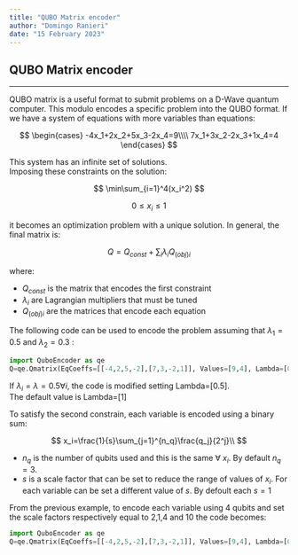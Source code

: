 ```yaml
---
title: "QUBO Matrix encoder"
author: "Domingo Ranieri"
date: "15 February 2023"
---
```


## QUBO Matrix encoder
---
QUBO matrix is a useful format to submit problems on a D-Wave quantum computer.
This modulo encodes a specific problem into the QUBO format.
If we have a system of equations with more variables than equations:

$$
\begin{cases} 
-4x_1+2x_2+5x_3-2x_4=9\\\\
7x_1+3x_2-2x_3+1x_4=4
\end{cases}
$$

This system has an infinite set of solutions.\
Imposing these constraints on the solution:

$$
\min\sum_{i=1}^4(x_i^2)
$$

$$
0 \leq x_i \leq 1
$$

it becomes an optimization problem with a unique solution.
In general, the final matrix is:

$$
Q=Q_{const}+ \sum_i\lambda_i Q_{(obj)i}
$$

where:

* $Q_{const}$ is the matrix that encodes the first constraint
* $\lambda_i$ are Lagrangian multipliers that must be tuned
* $Q_{(obj)i}$ are the matrices that encode each equation

The following code can be used to encode the problem assuming that $\lambda_1=0.5$ and $\lambda_2=0.3$ :

```python
import QuboEncoder as qe
Q=qe.Qmatrix(EqCoeffs=[[-4,2,5,-2],[7,3,-2,1]], Values=[9,4], Lambda=[0.5,0.3]).CalculateMatrix()
```
If $\lambda_i=\lambda=0.5 \forall i$, the code is modified setting Lambda=[0.5].\
The default value is Lambda=[1]

To satisfy the second constrain, each variable is encoded using a binary sum: 

$$
x_i=\frac{1}{s}\sum_{j=1}^{n_q}\frac{q_j}{2^j}\\
$$

* $n_q$ is the number of qubits used and this is the same $\forall$ $x_i$. By default $n_q=3$.
* $s$ is a scale factor that can be set to reduce the range of values of $x_i$. For each variable can be set a different value of $s$. By defoult each $s=1$ 

From the previous example, to encode each variable using 4 qubits and set the scale factors respectively equal to 2,1,4 and 10 the code becomes:


```python
import QuboEncoder as qe
Q=qe.Qmatrix(EqCoeffs=[[-4,2,5,-2],[7,3,-2,1]], Values=[9,4], Lambda=[0.5,0.3], NumberQubits=4, ScaleFactors=[2,1,4,10]).CalculateMatrix()
```
